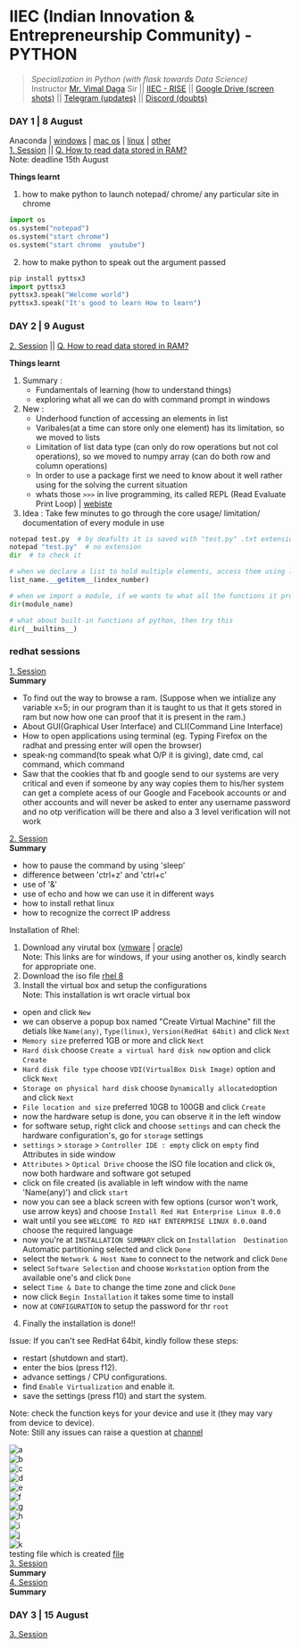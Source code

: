 # IIEC (Indian Innovation & Entrepreneurship Community) - PYTHON 
>  *Specialization in Python (with flask towards Data Science)*   
Instructor [Mr. Vimal Daga](https://www.linkedin.com/in/vimaldaga/) Sir || [IIEC - RISE](https://www.linkedin.com/company/iiec-rise/) || [Google Drive (screen shots)](https://drive.google.com/drive/folders/1RAJNUsdK2TWK94rrByaouXPkKDlR6-vb) || [Telegram (updates)](https://t.me/joinchat/AAAAAFepWVRLIsjqwCO6_w) || [Discord (doubts)](https://discord.com/invite/DqAgTT)

### DAY 1 | 8 August    
Anaconda | [windows](https://repo.anaconda.com/archive/Anaconda3-2020.07-Windows-x86_64.exe) | [mac os](https://repo.anaconda.com/archive/Anaconda3-2020.07-MacOSX-x86_64.pkg
) | [linux](https://repo.anaconda.com/archive/Anaconda3-2020.07-Linux-x86_64.sh
) | [other](https://www.anaconda.com/products/individual)   
[1. Session](https://www.youtube.com/watch?v=VW0PUBSxVxg&feature=youtu.be) || [Q. How to read data stored in RAM?](https://www.linkedin.com/posts/iiec-rise_how-to-read-the-entire-data-from-the-ram-activity-6698235562727411712-VhnS)    
Note: deadline 15th August    

**Things learnt**   
1. how to make python to launch notepad/ chrome/ any particular site in chrome
``` python    
import os   
os.system("notepad")
os.system("start chrome")
os.system("start chrome  youtube")
```   
2. how to make python to speak out the argument passed   
``` python
pip install pyttsx3
import pyttsx3
pyttsx3.speak("Welcome world")
pyttsx3.speak("It's good to learn How to learn")
```     
### DAY 2 | 9 August
[2. Session](https://www.youtube.com/watch?v=Mk3HvO3YEl8&feature=youtu.be) || [Q. How to read data stored in RAM?](https://www.linkedin.com/posts/iiec-rise_how-to-read-the-entire-data-from-the-ram-activity-6698235562727411712-VhnS)

**Things learnt**
1. Summary : 
    -  Fundamentals of learning (how to understand things)
    -  exploring what all we can do with command prompt in windows
2. New :
    -  Underhood function of accessing an elements in list
    -  Varibales(at a time can store only one element) has its limitation, so we moved to lists
    -  Limitation of list data type (can only do row operations but not col operations), so we moved to numpy array (can do both row and column operations)
    -  In order to use a package first we need to know about it well rather using for the solving the current situation
    -  whats those `>>>`  in live programming, its called REPL (Read Evaluate Print Loop) | [webiste](https://repl.it/languages/python3)
3. Idea : Take few minutes to go through the core usage/ limitation/ documentation of every module in use
``` python
notepad test.py  # by deafults it is saved with "test.py" .txt extension
notepad "test.py"  # no extension
dir  # to check it

# when we declare a list to hold multiple elements, access them using list_name[index_number], the underhood function is 
list_name.__getitem__(index_number)

# when we import a module, if we wants to what all the functions it provides
dir(module_name)

# what about built-in functions of python, then try this
dir(__builtins__)
```      

### redhat sessions     
[1. Session](https://youtu.be/8Q83qs2MAVA)      
**Summary**      
-  To find out the way to browse a ram. (Suppose when we intialize any variable x=5; in our program than it is taught to us that it gets stored in ram but now how one can proof that it is present in the ram.) 
-  About GUI(Graphical User Interface) and CLI(Command Line Interface) 
-  How to open applications using terminal (eg. Typing Firefox on the radhat and pressing enter will open the browser) 
-  speak-ng command(to speak what O/P it is giving), date cmd, cal command, which command 
-  Saw that the cookies that fb and google send to our systems are very critical and even if someone by any way copies them to his/her system can get a complete acess of our Google and Facebook accounts or and other accounts and will never be asked to enter any username password and no otp verification will be there and also  a 3 level verification will not work

[2. Session](https://youtu.be/JBNvnINsswo)      
**Summary** 
-  how to pause the command by using 'sleep'
-  difference between 'ctrl+z' and 'ctrl+c'
-  use of '&'
-  use of echo and how we can use it in different ways
-  how to install rethat linux 
-  how to recognize the correct IP address

Installation of Rhel:
1. Download any virutal box ([vmware](https://www.vmware.com/in/products/workstation-pro/workstation-pro-evaluation.html) | [oracle](https://www.oracle.com/in/virtualization/technologies/vm/downloads/virtualbox-downloads.html))     
Note: This links are for windows, if your using another os, kindly search for appropriate one.
2. Download the iso file [rhel 8](https://ia801004.us.archive.org/4/items/rhel-8.0-x86_64-dvd/rhel-8.0-x86_64-dvd_archive.torrent)    
3. Install the virtual box and setup the configurations     
Note:  This installation is wrt oracle virtual box
-  open and click `New`
-  we can observe a popup box named "Create Virtual Machine" fill the detials like `Name(any)`, `Type(linux)`, `Version(RedHat 64bit)` and click `Next`   
-  `Memory size` preferred 1GB or more and click `Next`
-  `Hard disk` choose `Create a virtual hard disk now` option and click `Create`
-  `Hard disk file type` choose `VDI(VirtualBox Disk Image)` option and click `Next`
-  `Storage on physical hard disk` choose `Dynamically allocated`option and click `Next`
-  `File location and size` preferred 10GB to 100GB and click `Create`
-  now the hardware setup is done, you can observe it in the left window
-  for software setup, right click and choose `settings` and can check the hardware configuration's, go for `storage` settings
-  `settings` > `storage` > `Controller IDE : empty` click on `empty` find Attributes in side window
-  `Attributes` > `Optical Drive` choose the ISO file location and click `Ok`, now both hardware and software got setuped
-  click on file created (is avaliable in left window with the name 'Name(any)') and click `start`
-  now you can see a black screen with few options (cursor won't work, use arrow keys) and choose `Install Red Hat Enterprise Linux 8.0.0`
-  wait until you see `WELCOME TO RED HAT ENTERPRISE LINUX 8.0.0`and choose the required language
-  now you're at `INSTALLATION SUMMARY` click on `Installation  Destination` Automatic partitioning selected and click `Done`
-  select the `Network & Host Name` to connect to the network and click `Done`
-  select `Software Selection` and choose `Workstation` option from the available one's and click `Done`
-  select `Time & Date` to change the time zone and click `Done`
- now click `Begin Installation` it takes some time to install
- now at `CONFIGURATION` to setup the password for thr `root`

4. Finally the installation is done!!

Issue: If you can't see RedHat 64bit, kindly follow these steps:
-  restart (shutdown and start).
-  enter the bios (press f12). 
-  advance settings / CPU configurations.
-  find `Enable Virtualization` and enable it.
-  save the settings (press f10) and start the system.

Note: check the function keys for your device and use it (they may vary from device to device).     
Note: Still any issues can raise a question at [channel](https://discord.com/channels/740913042413584425/741900875043438710) 


![a](https://github.com/AdicherlaVenkataSai/iiec-python/blob/master/linux%20resources/2.a.session.png)      
![b](https://github.com/AdicherlaVenkataSai/iiec-python/blob/master/linux%20resources/2.b.session.png)      
![c](https://github.com/AdicherlaVenkataSai/iiec-python/blob/master/linux%20resources/2.c.session.png)      
![d](https://github.com/AdicherlaVenkataSai/iiec-python/blob/master/linux%20resources/2.d.session.png)      
![e](https://github.com/AdicherlaVenkataSai/iiec-python/blob/master/linux%20resources/2.e.session.png)      
![f](https://github.com/AdicherlaVenkataSai/iiec-python/blob/master/linux%20resources/2.f.session.png)      
![g](https://github.com/AdicherlaVenkataSai/iiec-python/blob/master/linux%20resources/2.g.session.png)      
![h](https://github.com/AdicherlaVenkataSai/iiec-python/blob/master/linux%20resources/2.h.session.png)      
![i](https://github.com/AdicherlaVenkataSai/iiec-python/blob/master/linux%20resources/2.i.session.png)      
![j](https://github.com/AdicherlaVenkataSai/iiec-python/blob/master/linux%20resources/2.j.session.png)      
![k](https://github.com/AdicherlaVenkataSai/iiec-python/blob/master/linux%20resources/2.k.session.png)      
testing file which is created [file](https://github.com/AdicherlaVenkataSai/iiec-python/blob/master/linux%20resources/testing)     
[3. Session](https://youtu.be/lpZysBJ2CRA)      
**Summary**         
[4. Session](https://youtu.be/aPyJQVC6R9E)      
**Summary**     
### DAY 3 | 15 August       
[3. Session](https://www.youtube.com/watch?v=ElOJReuu60g&feature=youtu.be)

